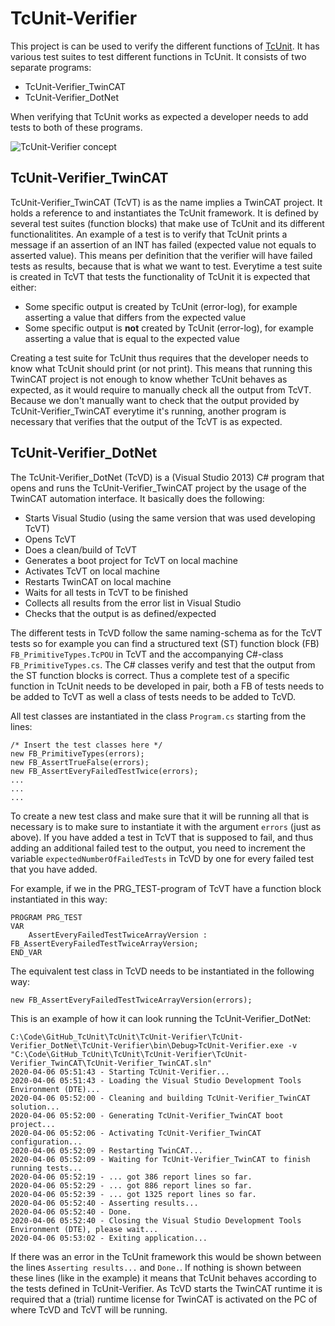 # TcUnit-Verifier
This project is can be used to verify the different functions of
[TcUnit](https://www.github.com/tcunit/TcUnit). It has various test suites to
test different functions in TcUnit. It consists of two separate programs:
- TcUnit-Verifier_TwinCAT
- TcUnit-Verifier_DotNet

When verifying that TcUnit works as expected a developer needs to add tests to
both of these programs.

![TcUnit-Verifier concept](https://github.com/tcunit/TcUnit/blob/master/TcUnit-Verifier/img/TcUnit-Verifier_Concept_1280.png)

## TcUnit-Verifier_TwinCAT
TcUnit-Verifier_TwinCAT (TcVT) is as the name implies a TwinCAT project.
It holds a reference to and instantiates the TcUnit framework. It is defined by
several test suites (function blocks) that make use of TcUnit and its different
functionalitites. An example of a test is to verify that TcUnit prints a message
if an assertion of an INT has failed (expected value not equals to
asserted value). This means per definition that the verifier will have failed
tests as results, because that is what we want to test. Everytime a test suite
is created in TcVT that tests the functionality of TcUnit it is expected
that either:
- Some specific output is created by TcUnit (error-log), for example asserting a
  value that differs from the expected value
- Some specific output is **not** created by TcUnit (error-log), for example
  asserting a value that is equal to the expected value

Creating a test suite for TcUnit thus requires that the developer needs to know
what TcUnit should print (or not print). This means that running this TwinCAT
project is not enough to know whether TcUnit behaves as expected, as it would
require to manually check all the output from TcVT. Because we don't manually
want to check that the output provided by TcUnit-Verifier_TwinCAT everytime it's
running, another program is necessary that verifies that the output of the TcVT
is as expected.

## TcUnit-Verifier_DotNet
The TcUnit-Verifier_DotNet (TcVD) is a (Visual Studio 2013) C# program that opens
and runs the TcUnit-Verifier_TwinCAT project by the usage of the TwinCAT automation
interface. It basically does the following:
- Starts Visual Studio (using the same version that was used developing TcVT)
- Opens TcVT
- Does a clean/build of TcVT
- Generates a boot project for TcVT on local machine
- Activates TcVT on local machine
- Restarts TwinCAT on local machine
- Waits for all tests in TcVT to be finished
- Collects all results from the error list in Visual Studio
- Checks that the output is as defined/expected

The different tests in TcVD follow the same naming-schema as for the TcVT tests
so for example you can find a structured text (ST) function block (FB)
`FB_PrimitiveTypes.TcPOU` in TcVT and the accompanying C#-class
`FB_PrimitiveTypes.cs`. The C# classes verify and test that the output from the
ST function blocks is correct. Thus a complete test of a specific function in
TcUnit needs to be developed in pair, both a FB of tests needs to be added to
TcVT as well a class of tests needs to be added to TcVD.

All test classes are instantiated in the class `Program.cs` starting from the
lines:
```
/* Insert the test classes here */
new FB_PrimitiveTypes(errors);
new FB_AssertTrueFalse(errors);
new FB_AssertEveryFailedTestTwice(errors);
...
...
...
```

To create a new test class and make sure that it will be running all that is
necessary is to make sure to instantiate it with the argument `errors`
(just as above). If you have added a test in TcVT that is supposed to fail, and
thus adding an additional failed test to the output, you need to increment the
variable `expectedNumberOfFailedTests` in TcVD by one for every failed test
that you have added. 

For example, if we in the PRG_TEST-program of TcVT have a function block
instantiated in this way:
```
PROGRAM PRG_TEST
VAR
    AssertEveryFailedTestTwiceArrayVersion : FB_AssertEveryFailedTestTwiceArrayVersion;
END_VAR
```
The equivalent test class in TcVD needs to be instantiated in the following way:
```
new FB_AssertEveryFailedTestTwiceArrayVersion(errors);
```

This is an example of how it can look running the TcUnit-Verifier_DotNet:

```
C:\Code\GitHub_TcUnit\TcUnit\TcUnit-Verifier\TcUnit-Verifier_DotNet\TcUnit-Verifier\bin\Debug>TcUnit-Verifier.exe -v "C:\Code\GitHub_TcUnit\TcUnit\TcUnit-Verifier\TcUnit-Verifier_TwinCAT\TcUnit-Verifier_TwinCAT.sln"
2020-04-06 05:51:43 - Starting TcUnit-Verifier...
2020-04-06 05:51:43 - Loading the Visual Studio Development Tools Environment (DTE)...
2020-04-06 05:52:00 - Cleaning and building TcUnit-Verifier_TwinCAT solution...
2020-04-06 05:52:00 - Generating TcUnit-Verifier_TwinCAT boot project...
2020-04-06 05:52:06 - Activating TcUnit-Verifier_TwinCAT configuration...
2020-04-06 05:52:09 - Restarting TwinCAT...
2020-04-06 05:52:09 - Waiting for TcUnit-Verifier_TwinCAT to finish running tests...
2020-04-06 05:52:19 - ... got 386 report lines so far.
2020-04-06 05:52:29 - ... got 886 report lines so far.
2020-04-06 05:52:39 - ... got 1325 report lines so far.
2020-04-06 05:52:40 - Asserting results...
2020-04-06 05:52:40 - Done.
2020-04-06 05:52:40 - Closing the Visual Studio Development Tools Environment (DTE), please wait...
2020-04-06 05:53:02 - Exiting application...
```
If there was an error in the TcUnit framework this would be shown between the
lines `Asserting results...` and `Done.`. If nothing is shown between these
lines (like in the example) it means that TcUnit behaves according to the tests
defined in TcUnit-Verifier. As TcVD starts the TwinCAT runtime it is required 
that a (trial) runtime license for TwinCAT is activated on the PC of where TcVD
and TcVT will be running.
